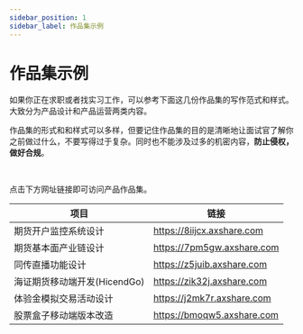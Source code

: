 ```yaml
---
sidebar_position: 1
sidebar_label: 作品集示例
---
```


# 作品集示例

如果你正在求职或者找实习工作，可以参考下面这几份作品集的写作范式和样式。大致分为产品设计和产品运营两类内容。

作品集的形式和和样式可以多样，但要记住作品集的目的是清晰地让面试官了解你之前做过什么，不要写得过于复杂。同时也不能涉及过多的机密内容，**防止侵权，做好合规**。

<br/>

点击下方网址链接即可访问产品作品集。

|项目|	链接|
|---|---|
|期货开户监控系统设计|	https://8iijcx.axshare.com|
|期货基本面产业链设计|	https://7pm5gw.axshare.com|
|同传直播功能设计|	https://z5juib.axshare.com|
|海证期货移动端开发(HicendGo)|	https://zik32j.axshare.com|
|体验金模拟交易活动设计|	https://j2mk7r.axshare.com|
|股票盒子移动端版本改造|	https://bmoqw5.axshare.com|
